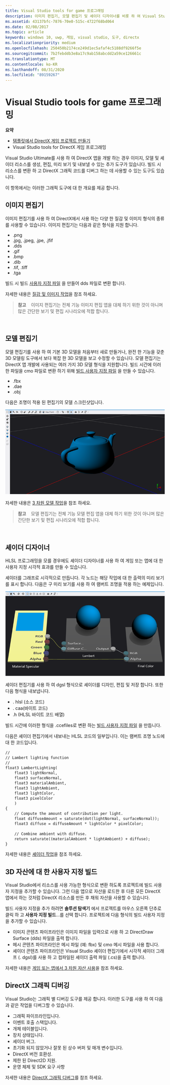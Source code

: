 ```yaml
---
title: Visual Studio tools for game 프로그래밍
description: 이미지 편집기, 모델 편집기 및 셰이더 디자이너를 비롯 하 여 Visual Studio에서 사용할 수 있는 DirectX 게임 프로그래밍에 대 한 도구에 대해 알아봅니다.
ms.assetid: 43137bfc-7876-70e0-515c-4722f68bd064
ms.date: 02/08/2017
ms.topic: article
keywords: windows 10, uwp, 게임, visual studio, 도구, directx
ms.localizationpriority: medium
ms.openlocfilehash: 250450b2174ce249d1ec5afaf4c5188df9266f5e
ms.sourcegitcommit: 7b2febddb3e8a17c9ab158abcdd2a59ce126661c
ms.translationtype: MT
ms.contentlocale: ko-KR
ms.lasthandoff: 08/31/2020
ms.locfileid: "89159267"
---
```

# <a name="visual-studio-tools-for-game-programming"></a>Visual Studio tools for game 프로그래밍



**요약**

-   [템플릿에서 DirectX 게임 프로젝트 만들기](user-interface.md)
-   Visual Studio tools for DirectX 게임 프로그래밍


Visual Studio Ultimate를 사용 하 여 DirectX 앱을 개발 하는 경우 이미지, 모델 및 셰이더 리소스를 생성, 편집, 미리 보기 및 내보낼 수 있는 추가 도구가 있습니다. 빌드 시 리소스를 변환 하 고 DirectX 그래픽 코드를 디버그 하는 데 사용할 수 있는 도구도 있습니다.

이 항목에서는 이러한 그래픽 도구에 대 한 개요를 제공 합니다.

## <a name="image-editor"></a>이미지 편집기


이미지 편집기를 사용 하 여 DirectX에서 사용 하는 다양 한 질감 및 이미지 형식의 종류를 사용할 수 있습니다. 이미지 편집기는 다음과 같은 형식을 지원 합니다.

-   .png
-   .jpg, .jpeg, .jpe, .jfif
-   .dds
-   .gif
-   .bmp
-   .dib
-   .tif, .tiff
-   .tga

빌드 시 빌드 [사용자 지정 파일](#build-customizations-for-3d-assets) 을 만들어 dds 파일로 변환 합니다.

자세한 내용은 [질감 및 이미지 작업](/visualstudio/designers/working-with-textures-and-images?view=vs-2015)을 참조 하세요.

> **참고**    이미지 편집기는 전체 기능 이미지 편집 앱을 대체 하기 위한 것이 아니며 많은 간단한 보기 및 편집 시나리오에 적합 합니다.

 

## <a name="model-editor"></a>모델 편집기


모델 편집기를 사용 하 여 기본 3D 모델을 처음부터 새로 만들거나, 완전 한 기능을 갖춘 3D 모델링 도구에서 보다 복잡 한 3D 모델을 보고 수정할 수 있습니다. 모델 편집기는 DirectX 앱 개발에 사용되는 여러 가지 3D 모델 형식을 지원합니다. 빌드 시간에 이러한 파일을 cmo 파일로 변환 하기 위해 [빌드 사용자 지정 파일](#build-customizations-for-3d-assets) 을 만들 수 있습니다.

-   .fbx
-   .dae
-   .obj

다음은 조명이 적용 된 편집기의 모델 스크린샷입니다.

![주전자](images/modeleditor.png)

자세한 내용은 [3 차원 모델 작업](/visualstudio/designers/working-with-3-d-models?view=vs-2015)을 참조 하세요.

> **참고**    모델 편집기는 전체 기능 모델 편집 앱을 대체 하기 위한 것이 아니며 많은 간단한 보기 및 편집 시나리오에 적합 합니다.

 

## <a name="shader-designer"></a>셰이더 디자이너


HLSL 프로그래밍을 모를 경우에도 셰이더 디자이너를 사용 하 여 게임 또는 앱에 대 한 사용자 지정 시각적 효과를 만들 수 있습니다.

셰이더를 그래프로 시각적으로 만듭니다. 각 노드는 해당 작업에 대 한 출력의 미리 보기를 표시 합니다. 다음은 구 미리 보기를 사용 하 여 램버트 조명을 적용 하는 예제입니다.

![시각적 셰이더 그래프](images/shaderdesigner.png)

셰이더 편집기를 사용 하 여 dgsl 형식으로 셰이더를 디자인, 편집 및 저장 합니다. 또한 다음 형식을 내보냅니다.

-   . hlsl (소스 코드)
-   . caa(바이트 코드)
-   .h (HLSL 바이트 코드 배열)

빌드 시간에 이러한 형식을 .ccefiles로 변환 하는 [빌드 사용자 지정 파일](#build-customizations-for-3d-assets) 을 만듭니다.

다음은 셰이더 편집기에서 내보내는 HLSL 코드의 일부입니다. 이는 램버트 조명 노드에 대 한 코드입니다.

```hlsl
//
// Lambert lighting function
//
float3 LambertLighting(
    float3 lightNormal,
    float3 surfaceNormal,
    float3 materialAmbient,
    float3 lightAmbient,
    float3 lightColor,
    float3 pixelColor
    )
{
    // Compute the amount of contribution per light.
    float diffuseAmount = saturate(dot(lightNormal, surfaceNormal));
    float3 diffuse = diffuseAmount * lightColor * pixelColor;

    // Combine ambient with diffuse.
    return saturate((materialAmbient * lightAmbient) + diffuse);
}
```

자세한 내용은 [셰이더 작업](/visualstudio/designers/working-with-shaders?view=vs-2015)을 참조 하세요.

## <a name="build-customizations-for-3d-assets"></a>3D 자산에 대 한 사용자 지정 빌드


Visual Studio에서 리소스를 사용 가능한 형식으로 변환 하도록 프로젝트에 빌드 사용자 지정을 추가할 수 있습니다. 그런 다음 앱으로 자산을 로드한 후 다른 모든 DirectX 앱에서 하는 것처럼 DirectX 리소스를 만든 후 채워 자산을 사용할 수 있습니다.

빌드 사용자 지정을 추가 하려면 **솔루션 탐색기** 에서 프로젝트를 마우스 오른쪽 단추로 클릭 하 고 **사용자 지정 빌드**...를 선택 합니다. 프로젝트에 다음 형식의 빌드 사용자 지정을 추가할 수 있습니다.

-   이미지 콘텐츠 파이프라인은 이미지 파일을 입력으로 사용 하 고 DirectDraw Surface (dds) 파일을 출력 합니다.
-   메시 콘텐츠 파이프라인은 메시 파일 (예: fbx) 및 cmo 메시 파일을 사용 합니다.
-   셰이더 콘텐츠 파이프라인은 Visual Studio 셰이더 편집기에서 시각적 셰이더 그래프 (. dgsl)를 사용 하 고 컴파일된 셰이더 출력 파일 (.cs)을 출력 합니다.

자세한 내용은 [게임 또는 앱에서 3 차원 자산 사용](/visualstudio/designers/using-3-d-assets-in-your-game-or-app?view=vs-2015)을 참조 하세요.

## <a name="debugging-directx-graphics"></a>DirectX 그래픽 디버깅


Visual Studio는 그래픽 별 디버깅 도구를 제공 합니다. 이러한 도구를 사용 하 여 다음과 같은 작업을 디버그할 수 있습니다.

-   그래픽 파이프라인입니다.
-   이벤트 호출 스택입니다.
-   개체 테이블입니다.
-   장치 상태입니다.
-   셰이더 버그.
-   초기화 되지 않았거나 잘못 된 상수 버퍼 및 매개 변수입니다.
-   DirectX 버전 호환성.
-   제한 된 Direct2D 지원.
-   운영 체제 및 SDK 요구 사항

자세한 내용은 [DirectX 그래픽 디버그](/visualstudio/debugger/visual-studio-graphics-diagnostics?view=vs-2015)를 참조 하세요.


 

 

 